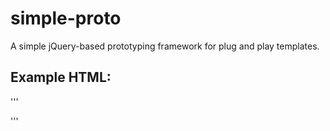 simple-proto
============

A simple jQuery-based prototyping framework for plug and play templates.

Example HTML:
-------------
'''
<!doctype html>
<html>
<head>
    <meta content="width=device-width, initial-scale=1.0" name="viewport">
    <!--[if IE 7]><script>document.getElementsByTagName('html')[0].className += ' ie ie7';</script><![endif]-->
    <!--[if IE 8]><script>document.getElementsByTagName('html')[0].className += ' ie ie8';</script><![endif]-->
    <!--[if IE 9]><script>document.getElementsByTagName('html')[0].className += ' ie ie9';</script><![endif]-->
    <title>Proto Framework</title>
</head>
<body>
    <div data-jm-app="test">
        <div class="mainContainer" data-jm-template="templates/test.html"></div>
        <div class="mainContainer2" data-jm-template="templates/test2.html"></div>
        <div class="mainContainer3" data-jm-template="templates/test3.html"></div>
        <div class="mainContainer4" data-jm-template="templates/test4.html"></div>
    </div>
    <script src="scripts/jquery-1.11.0.min.js"></script>
    <script src="scripts/jm-proto.js"></script>
    <script>
        var JM = $.createPrototype('jm');
            JM.build();
            console.log(JM.report());
    </script>
</body>
</html>
'''

